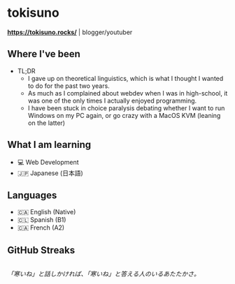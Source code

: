 # tokisuno
**https://tokisuno.rocks/** | blogger/youtuber
## Where I've been
- TL;DR
  * I gave up on theoretical linguistics, which is what I thought I wanted to do for the past two years.
  * As much as I complained about webdev when I was in high-school, it was one of the only times I actually enjoyed programming.
  * I have been stuck in choice paralysis debating whether I want to run Windows on my PC again, or go crazy with a MacOS KVM (leaning on the latter)

## What I am learning 
- 💻 Web Development
- 🇯🇵 Japanese (日本語)

## Languages
- 🇨🇦 English (Native)
- 🇨🇱 Spanish (B1)
- 🇨🇦 French  (A2)

## GitHub Streaks

<div align="center">
 
 <a href="https://git.io/streak-stats"><img href="https://streak-stats.demolab.com?user=tokisuno&theme=tokyonight&border_radius=5&date_format=%5BY.%5Dn.j"/></a>
</div>

*「寒いね」と話しかければ、「寒いね」と答える人のいるあたたかさ。*
